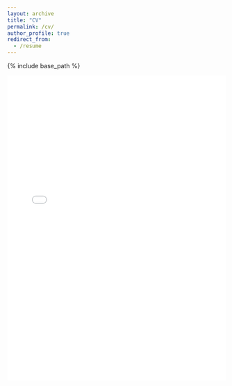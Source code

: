 ```yaml
---
layout: archive
title: "CV"
permalink: /cv/
author_profile: true
redirect_from:
  - /resume
---
```


{% include base_path %}

<embed src="/files/RobbyArifandri_CV.pdf" width="100%" height="700" type="application/pdf" style="max-width: 600px;">